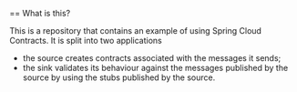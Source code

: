 == What is this?

This is a repository that contains an example of using Spring Cloud Contracts. It is split into two applications

* the source creates contracts associated with the messages it sends;
* the sink validates its behaviour against the messages published by the source by using the stubs published by the source.
